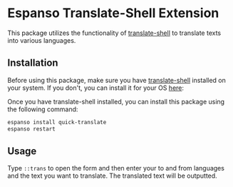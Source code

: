 # Espanso Translate-Shell Extension

This package utilizes the functionality of [translate-shell](https://github.com/soimort/translate-shell) to translate texts into various languages.

## Installation

Before using this package, make sure you have [translate-shell](https://github.com/soimort/translate-shell/wiki/Distros) installed on your system. If you don't, you can install it for your OS [here](https://github.com/soimort/translate-shell/wiki/Distros): 

Once you have translate-shell installed, you can install this package using the following command:

```bash
espanso install quick-translate 
espanso restart
```

## Usage

Type `::trans` to open the form and then enter your to and from languages and the text you want to translate. The translated text will be outputted.